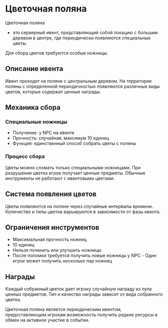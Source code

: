 # Цветочная поляна

Цветочная поляна

- это серверный ивент, представляющий собой локацию с большим деревом в центре, где периодически появляются специальные цветы.

Для сбора цветов требуются особые ножницы.

## Описание ивента

Ивент проходит на поляне с центральным деревом. На территории поляны с определенной периодичностью появляются различные виды цветов, которые содержат ценные награды.

## Механика сбора

### Специальные ножницы

- Получение: у NPC на ивенте
- Прочность: случайная, максимум 10 единиц
- Функция: единственный способ собрать цветы с поляны

### Процесс сбора
Цветы можно сломать только специальными ножницами. При разрушении цветка игрок получает ценные предметы. Обычные инструменты не работают с ивентовыми цветами.

## Система появления цветов

Цветы появляются на поляне через случайные интервалы времени. Количество и типы цветов варьируются в зависимости от фазы ивента.

## Ограничения инструментов

- Максимальная прочность ножниц
- 10 единиц
- Нельзя починить или улучшить ножницы
- После поломки требуется получить новые ножницы у NPC - Один игрок может получить несколько пар ножниц

## Награды

Каждый собранный цветок дает игроку случайную награду из пула ценных предметов. Тип и качество награды зависит от вида собранного цветка.

Цветочная поляна является периодическим ивентом, предоставляющим игрокам возможность получить редкие ресурсы в обмен на активное участие в событии.